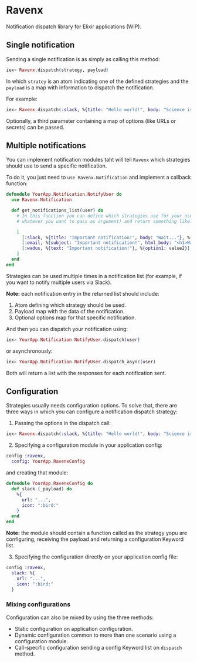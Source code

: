 # Ravenx

Notification dispatch library for Elixir applications (WIP).

## Single notification

Sending a single notification is as simply as calling this method:

```elixir
iex> Ravenx.dispatch(strategy, payload)
```

In which `stratey` is an atom indicating one of the defined strategies and the
`payload` is a map with information to dispatch the notification.

For example:

```elixir
iex> Ravenx.dispatch(:slack, %{title: "Hello world!", body: "Science is cool!"})
```

Optionally, a third parameter containing a map of options (like URLs or
secrets) can be passed.

## Multiple notifications

You can implement notification modules taht will tell `Ravenx` which strategies should use to send a specific notification.

To do it, you just need to `use Ravenx.Notification` and implement a callback function:

```elixir
defmodule YourApp.Notification.NotifyUser do
  use Ravenx.Notification

  def get_notifications_list(user) do
    # In this function you can define which strategies use for your user (or
    # whatever you want to pass as argument) and return something like:

    [
      [:slack, %{title: "Important notification!", body: "Wait..."}, %{channel: user.slack_username}],
      [:email, %{subject: "Important notification!", html_body: "<h1>Wait...</h1>", to: user.email_address}],
      [:wadus, %{text: "Important notification!"}, %{option1: value2}],
    ]
  end
end
```

Strategies can be used multiple times in a notification list (for example, if you want to notify multiple users via Slack).

**Note:** each notification entry in the returned list should include:

1. Atom defining which strategy should be used.
2. Payload map with the data of the notification.
3. Optional options map for that specific notification.

And then you can dispatch your notification using:

```elixir
iex> YourApp.Notification.NotifyUser.dispatch(user)
```

or asynchronously:

```elixir
iex> YourApp.Notification.NotifyUser.dispatch_async(user)
```

Both will return a list with the responses for each notification sent.

## Configuration
Strategies usually needs configuration options. To solve that, there are three
ways in which you can configure a notification dispatch strategy:

1. Passing the options in the dispatch call:

```elixir
iex> Ravenx.dispatch(:slack, %{title: "Hello world!", body: "Science is cool!"}, %{url: "...", icon: ":bird:"})
```

2. Specifying a configuration module in your application config:

```elixir
config :ravenx,
  config: YourApp.RavenxConfig
```

and creating that module:

```elixir
defmodule YourApp.RavenxConfig do
  def slack (_payload) do
    %{
      url: "...",
      icon: ":bird:"
    }
  end
end
```

**Note:** the module should contain a function called as the strategy yopu are
configuring, receiving the payload and returning a configuration Keyword list.

3. Specifying the configuration directly on your application config file:

```elixir
config :ravenx,
  slack: %{
    url: "...",
    icon: ":bird:"
  }
```

### Mixing configurations
Configuration can also be mixed by using the three methods:

 * Static configuration on application configuration.
 * Dynamic configuration common to more than one scenario using a configuration module.
 * Call-specific configuration sending a config Keyword list on `dispatch` method.
